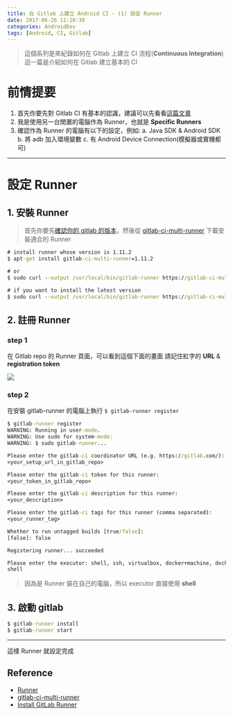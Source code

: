 ```yaml
---
title: 在 Gitlab 上建立 Android CI - (1) 設定 Runner
date: 2017-06-26 11:10:30
categories: AndroidDev
tags: [Android, CI, Gitlab]
---
```

> 這個系列是來紀錄如何在 Gitlab 上建立 CI 流程(**Continuous Integration**)
> 這一篇是介紹如何在 Gitlab 建立基本的 CI

<!-- more -->
# 前情提要
1. 首先你要先對 Gitlab CI 有基本的認識，建議可以先看看[這篇文章](https://medium.com/@ome450901/gitlab-ci-for-android-%E7%AD%86%E8%A8%98-ae8115781454)
2. 我是使用另一台閒置的電腦作為 Runner，也就是 **Specific Runners**
3. 確認作為 Runner 的電腦有以下的設定，例如:
  a. Java SDK & Android SDK
  b. 將 adb 加入環境變數
  c. 有 Android Device Connection(模擬器或實機都可)

---

# 設定 Runner

## 1. 安裝 Runner

> 首先你要先[確認你的 gitlab 的版本](https://stackoverflow.com/questions/21068773/checking-of-gitlab-version/22138457)，然後從 [gitlab-ci-multi-runner](https://gitlab.com/gitlab-org/gitlab-ci-multi-runner) 下載安裝適合的 Runner

``` cmd
# install runner whose version is 1.11.2
$ apt-get install gitlab-ci-multi-runner=1.11.2

# or
$ sudo curl --output /usr/local/bin/gitlab-runner https://gitlab-ci-multi-runner-downloads.s3.amazonaws.com/v1.11.2/binaries/gitlab-ci-multi-runner-darwin-amd64

# if you want to install the latest version
$ sudo curl --output /usr/local/bin/gitlab-runner https://gitlab-ci-multi-runner-downloads.s3.amazonaws.com/latest/binaries/gitlab-ci-multi-runner-darwin-amd64
```

## 2. 註冊 Runner

### step 1
在 Gitlab repo 的 Runner 頁面，可以看到這個下面的畫面
請記住紅字的 **URL** & **registration token**

![](https://i.imgur.com/XfSYenY.png)

### step 2
在安裝 gitlab-runner 的電腦上執行 `$ gitlab-runner register`

``` cmd
$ gitlab-runner register
WARNING: Running in user-mode.                     
WARNING: Use sudo for system-mode:                 
WARNING: $ sudo gitlab-runner...                   

Please enter the gitlab-ci coordinator URL (e.g. https://gitlab.com/):
<your_setup_url_in_gitlab_repo>

Please enter the gitlab-ci token for this runner:
<your_token_in_gitlab_repo>

Please enter the gitlab-ci description for this runner:
<your_description>

Please enter the gitlab-ci tags for this runner (comma separated):
<your_runner_tag>

Whether to run untagged builds [true/false]:
[false]: false

Registering runner... succeeded

Please enter the executor: shell, ssh, virtualbox, docker+machine, docker-ssh+machine, kubernetes, docker, docker-ssh, parallels:
shell
```
> 因為是 Runner 裝在自己的電腦，所以 executor 直接使用 **shell**

## 3. 啟動 gitlab
``` cmd
$ gitlab-runner install
$ gitlab-runner start
```

---

這樣 Runner 就設定完成


## Reference
- [Runner](http://docs.gitlab.com/ce/ci/runners/README.html#shared-vs-specific-runners)
- [gitlab-ci-multi-runner](https://gitlab.com/gitlab-org/gitlab-ci-multi-runner)
- [Install GitLab Runner](https://docs.gitlab.com/runner/install/)

